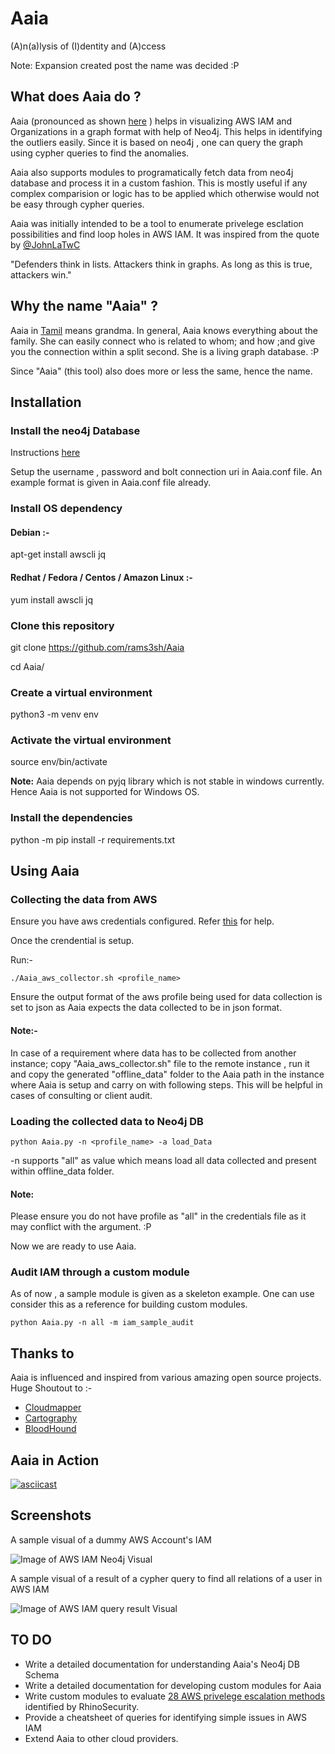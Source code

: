 # Aaia
(A)n(a)lysis  of (I)dentity and (A)ccess

Note: Expansion created post the name was decided :P



## **What does Aaia do ?**

Aaia (pronounced as shown [here](https://translate.google.co.in/#view=home&op=translate&sl=ta&tl=en&text=Aaya) ) helps in visualizing AWS IAM and Organizations in a graph format with help of Neo4j. This helps in identifying the outliers easily. Since it is based on neo4j , one can query the graph using cypher queries to find the anomalies.

Aaia also supports modules to programatically fetch data from neo4j database and process it in a custom fashion. This is mostly useful if any complex comparision or logic has to be applied which otherwise would not be easy through cypher queries.

Aaia was initially intended to be a tool to enumerate privelege esclation possibilities and find loop holes in AWS IAM. It was inspired from the quote by [@JohnLaTwC](https://twitter.com/JohnLaTwC)

"Defenders think in lists. Attackers think in graphs. As long as this is true, attackers win."




## **Why the name "Aaia" ?**

Aaia in [Tamil](https://en.wikipedia.org/wiki/Tamil_language) means grandma. In general, Aaia knows everything about the family. She can easily connect who is related to whom; and how ;and give you the connection within a split second. 
She is a living graph database. :P 

Since "Aaia" (this tool) also does more or less the same, hence the name.


## **Installation**

### Install the neo4j Database

Instructions [here](https://neo4j.com/docs/operations-manual/current/installation/)

Setup the username , password and bolt connection uri in Aaia.conf file. 
An example format is given in Aaia.conf file already.


### Install OS dependency ###

#### Debian :- ####

apt-get install awscli jq

#### Redhat / Fedora / Centos / Amazon Linux :- ####

yum install awscli  jq


### Clone this repository
git clone https://github.com/rams3sh/Aaia

cd Aaia/

### Create a virtual environment
python3 -m venv env

### Activate the virtual environment
source env/bin/activate  

**Note:** 
Aaia depends on pyjq library which is not stable in windows currently. 
Hence Aaia is not supported for Windows OS.

### Install the dependencies

python -m pip install -r requirements.txt

## **Using Aaia**

### Collecting the data from AWS

Ensure you have aws credentials configured.
Refer [this](https://docs.aws.amazon.com/cli/latest/userguide/cli-chap-configure.html) for help.

Once the crendential is setup. 

Run:- 
```
./Aaia_aws_collector.sh <profile_name>
```
Ensure the output format of the aws profile being used for data collection is set to json as Aaia expects the data collected to be in json format. 


#### Note:- ####
In case of a requirement where data has to be collected from another instance; copy "Aaia_aws_collector.sh" file to the remote instance , run it and copy the generated "offline_data" folder to the Aaia path in the instance where Aaia is setup and carry on with following steps.
This will be helpful in cases of consulting or client audit.


### Loading the collected data to Neo4j DB 

```
python Aaia.py -n <profile_name> -a load_Data
```

-n supports "all" as value which means load all data collected and present within offline_data folder.

#### Note: ####
Please ensure you do not have profile as "all" in the credentials file as it may conflict with the argument. :P 



Now we are ready to use Aaia.


### Audit IAM through a custom module

As of now , a sample module is given as a skeleton example. One can use consider this as a reference for building custom modules.

```
python Aaia.py -n all -m iam_sample_audit
```


## Thanks to 

Aaia is influenced and inspired from various amazing open source projects. Huge Shoutout to :-

* [Cloudmapper](https://github.com/duo-labs/cloudmapper)
* [Cartography](https://github.com/lyft/cartography)
* [BloodHound](https://github.com/BloodHoundAD/BloodHound)


## Aaia in Action

[![asciicast](https://asciinema.org/a/259578.png)](https://asciinema.org/a/259578)


## Screenshots

A sample visual of a dummy AWS Account's IAM 

![Image of AWS IAM Neo4j Visual](https://github.com/rams3sh/Aaia/blob/master/screenshots/AWS_IAM_Graph.PNG)



A sample visual of a result of a cypher query to find all relations of a user in AWS IAM

![Image of AWS IAM query result Visual](https://github.com/rams3sh/Aaia/blob/master/screenshots/AWS_IAM_example_cypher_query.PNG)



## TO DO

* Write a detailed documentation for understanding Aaia's Neo4j DB Schema
* Write a detailed documentation for developing custom modules for Aaia
* Write custom modules to evaluate [28 AWS privelege escalation methods](https://github.com/RhinoSecurityLabs/AWS-IAM-Privilege-Escalation) identified by RhinoSecurity.
* Provide a cheatsheet of queries for identifying simple issues in AWS IAM
* Extend Aaia to other cloud providers.


